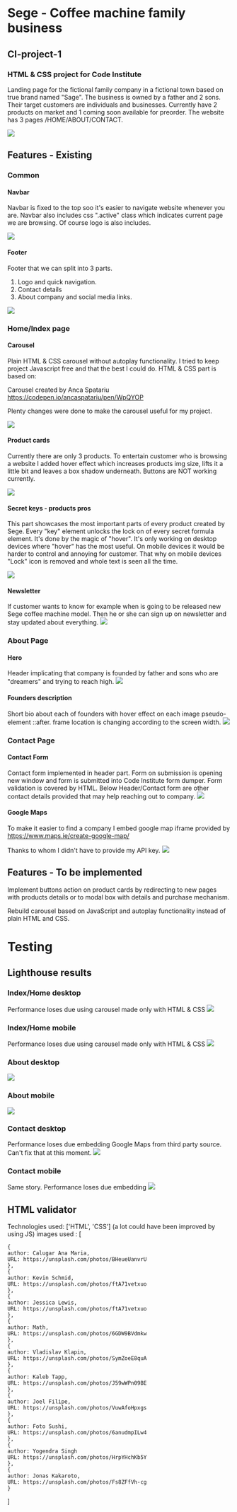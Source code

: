 # Sege - Coffee machine family business
## CI-project-1
### HTML & CSS project for Code Institute
Landing page for the fictional family company in a fictional town based on true brand named "Sage". The business is owned by a father and 2 sons.
Their target customers are individuals and businesses. Currently have 2 products on market and 1 coming soon available for preorder.
The website has 3 pages /HOME/ABOUT/CONTACT.


![](docs/index/projectScreenshot.png)

## Features - Existing

### Common
#### Navbar
Navbar is fixed to the top soo it's easier to navigate website whenever you are.
Navbar also includes css ".active" class which indicates current page we are browsing.
Of course logo is also includes.

![](docs/index/Navbar.png)
#### Footer
Footer that we can split into 3 parts.
1. Logo and quick navigation.
2. Contact details
3. About company and social media links.

![](docs/index/footer.png)

### Home/Index page
#### Carousel
Plain HTML & CSS carousel without autoplay functionality. I tried to keep project Javascript free and that the best I could do.
HTML & CSS part is based on:

Carousel created by Anca Spatariu
https://codepen.io/ancaspatariu/pen/WpQYOP

Plenty changes were done to make the carousel useful for my project.

![](docs/index/carousel.png)
#### Product cards

Currently there are only 3 products. To entertain customer who is browsing a website I added
hover effect which increases products img size, lifts it a little bit and leaves a box shadow underneath.
Buttons are NOT working currently.

![](docs/index/products.png)

#### Secret keys - products pros
This part showcases the most important parts of every product created by Sege.
Every "key" element unlocks the lock on of every secret formula element. It's done by the magic of "hover".
It's only working on desktop devices where "hover" has the most useful. On mobile devices it would be harder to control and annoying for customer.
That why on mobile devices "Lock" icon is removed and whole text is seen all the time.

![](docs/index/secretKeys.png)

#### Newsletter

If customer wants to know for example when is going to be released new Sege coffee machine model. Then he or she can sign up on newsletter and stay updated about everything.
![](docs/index/Newsletter.png)

### About Page
#### Hero
Header implicating that company is founded by father and sons who are "dreamers" and trying to reach high.
![](docs/about/Hero.png)

#### Founders description
Short bio about each of founders with hover effect on each image pseudo-element ::after.
frame location is changing according to the screen width.
![](docs/about/founders.png)

### Contact Page
#### Contact Form
Contact form implemented in header part. Form on submission is opening new window and form is submitted into Code Institute form dumper.
Form validation is covered by HTML. Below Header/Contact form are other contact details provided that may help reaching out to company.
![](docs/contact/contact-form.png)

#### Google Maps
To make it easier to find a company I embed google map iframe provided by
https://www.maps.ie/create-google-map/

Thanks to whom I didn't have to provide my API key.
![](docs/contact/google-maps.png)

## Features - To be implemented

Implement buttons action on product cards by redirecting to new pages with products details or to modal box with details and purchase mechanism.

Rebuild carousel based on JavaScript and autoplay functionality instead of plain HTML and CSS.

# Testing
## Lighthouse results
### Index/Home desktop
Performance loses due using carousel made only with HTML & CSS
![](docs/tests/lighthouse/indexDesktopLighthouse.png)
### Index/Home mobile
Performance loses due using carousel made only with HTML & CSS
![](docs/tests/lighthouse/indexMobileLighthouse.png)
### About desktop
![](docs/tests/lighthouse/aboutDesktopLighthouse.png)
### About mobile
![](docs/tests/lighthouse/aboutMobileLighthouse.png)
### Contact desktop
Performance loses due embedding Google Maps from third party source. Can't fix that at this moment.
![](docs/tests/lighthouse/contactDesktopLighthouse.png)
### Contact mobile
Same story. Performance loses due embedding
![](docs/tests/lighthouse/contactMobileLighthouse.png)

## HTML validator

Technologies used: ['HTML', 'CSS'] (a lot could have been improved by using JS)
images used : [

    {
    author: Calugar Ana Maria,
    URL: https://unsplash.com/photos/BHeueUanvrU
    },
    {
    author: Kevin Schmid,
    URL: https://unsplash.com/photos/ftA71vetxuo
    },
    {
    author: Jessica Lewis,
    URL: https://unsplash.com/photos/ftA71vetxuo
    },
    {
    author: Math,
    URL: https://unsplash.com/photos/6GDW9BVdmkw
    },
    {
    author: Vladislav Klapin,
    URL: https://unsplash.com/photos/SymZoeE8quA
    },
    {
    author: Kaleb Tapp,
    URL: https://unsplash.com/photos/J59wWPn09BE
    },
    {
    author: Joel Filipe,
    URL: https://unsplash.com/photos/VuwAfoHpxgs
    },
    {
    author: Foto Sushi,
    URL: https://unsplash.com/photos/6anudmpILw4
    },
    {
    author: Yogendra Singh
    URL: https://unsplash.com/photos/HrpYHchKb5Y
    },
    {
    author: Jonas Kakaroto,
    URL: https://unsplash.com/photos/Fs8ZFfVh-cg
    }
]

